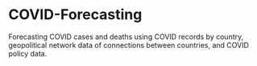 # COVID-Forecasting
Forecasting COVID cases and deaths using COVID records by country, geopolitical network data of connections between countries, and COVID policy data.
